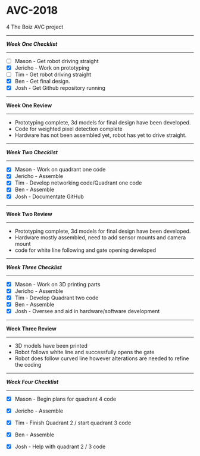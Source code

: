 # AVC-2018
4 The Boiz AVC project

****************************
*****Week One Checklist*****
****************************
 * [ ] Mason - Get robot driving straight
 * [x] Jericho - Work on prototyping
 * [ ] Tim - Get robot driving straight
 * [x] Ben - Get final design. 
 * [x] Josh - Get Github repository running
 
****************************
******Week One Review******
****************************
 * Prototyping complete, 3d models for final design have been developed.
 * Code for weighted pixel detection complete
 * Hardware has not been assembled yet, robot
   has yet to drive straight.
   
   
****************************
*****Week Two Checklist*****
****************************
 * [x] Mason - Work on quadrant one code
 * [x] Jericho - Assemble
 * [x] Tim - Develop networking code/Quadrant one code
 * [x] Ben - Assemble
 * [x] Josh - Documentate GitHub
 
 ****************************
******Week Two Review******
****************************
 * Prototyping complete, 3d models for final design have been developed.
 * Hardware mostly assembled, need to add sensor mounts and camera mount
 * code for white line following and gate opening developed
 
 ****************************
*****Week Three Checklist*****
****************************
 * [x] Mason - Work on 3D printing parts
 * [x] Jericho - Assemble
 * [x] Tim - Develop Quadrant two code
 * [x] Ben - Assemble
 * [x] Josh - Oversee and aid in hardware/software development
 
 ****************************
******Week Three Review******
****************************
 * 3D models have been printed
 * Robot follows white line and successfully opens the gate
 * Robot does follow curved line however alterations are needed to refine the coding
 
 ****************************
*****Week Four Checklist*****
****************************
 * [x] Mason - Begin plans for quadrant 4 code
 * [x] Jericho - Assemble
 * [x] Tim - Finish Quadrant 2 / start quadrant 3 code
 * [x] Ben - Assemble
 * [x] Josh - Help with quadrant 2 / 3 code
 

